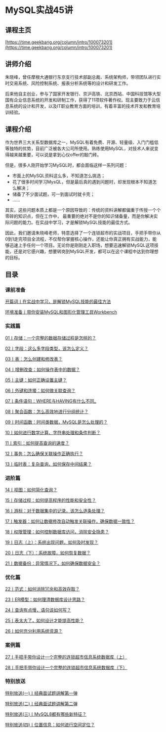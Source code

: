 # MySQL实战45讲

## 课程主页

[https://time.geekbang.org/column/intro/100073201](https://time.geekbang.org/column/intro/100073201)

## 讲师介绍

朱晓峰，曾任摩根大通银行东京支行技术部副总裁、系统架构师，带领团队进行实时交易系统、风险控制系统、报表分析系统等的设计和研发工作。

后来他自主创业，参与了国家开发银行、京沪高铁、北京西站、中国科技馆等大型国有企业信息系统的开发和研制工作，获得了11项软件著作权。现主要致力于云信息系统的设计和开发，以及IT职业教育方面的培训，有着丰富的技术开发和教育培训经验。

## 课程介绍

作为世界三大关系型数据库之一，MySQL有着免费、开源、轻量级、入门门槛低等独特的优势，目前广泛被各大公司所使用。熟练使用MySQL，对技术人来说变得越来越重要，可以说是拿到心仪offer的敲门砖。

但是，很多人刚开始学习MySQL时，都会面临这样一系列问题：

- 市面上的MySQL资料这么多，不知道怎么挑选；
- 花了很多时间学习MysQL，但是最后真的遇到问题时，却发现根本不知道怎么解决；
- 储备了不少面试题，可一到面试时就卡壳；
- ……

其实，这些问题本质上都是一个原因导致的：传统的资料讲解都偏重于传授一个个零碎的知识点，但在工作中， 最重要的绝对不是你的知识储备量，而是你解决实际问题的能力。在实战中学习，才是解锁MySQL技能的最佳方式。

因此，我们邀请朱晓峰老师，特意选择了一个连锁超市的实战项目，手把手带你从0到1走完项目全流程，不仅帮你掌握核心操作，还能让你真正拥有实战能力，能够迅速上手任何一个项目。无论你是刚刚走入职场，想要迅速解锁MySQL这项技能，还是对它感兴趣，想要转岗到MySQL开发，都可以在这个课程中达到你理想的目标。

## 目录

### 课前准备

[开篇词丨在实战中学习，是解锁MySQL技能的最佳方法](/notes/数据库/MySQL/MySQL必知必会/课前准备/在实战中学习，是解锁MySQL技能的最佳方法)

[环境准备丨带你安装MySQL和图形化管理工具Workbench](/notes/数据库/MySQL/MySQL必知必会/课前准备/带你安装MySQL和图形化管理工具Workbench)

### 实践篇

[01丨存储：一个完整的数据存储过程是怎样的？](/notes/数据库/MySQL/MySQL必知必会/实践篇/存储：一个完整的数据存储过程是怎样的？)

[02丨字段：这么多字段类型，该怎么定义？](/notes/数据库/MySQL/MySQL必知必会/实践篇/字段：这么多字段类型，该怎么定义？)

[03丨表：怎么创建和修改表？](/notes/数据库/MySQL/MySQL必知必会/实践篇/表：怎么创建和修改表？)

[04丨增删改查：如何操作表中的数据？](/notes/数据库/MySQL/MySQL必知必会/实践篇/增删改查：如何操作表中的数据？)

[05丨主键：如何正确设置主键？](/notes/数据库/MySQL/MySQL必知必会/实践篇/主键：如何正确设置主键？)

[06丨外键和连接：如何做关联查询？](/notes/数据库/MySQL/MySQL必知必会/实践篇/外键和连接：如何做关联查询？)

[07丨条件语句：WHERE与HAVING有什么不同_](/notes/数据库/MySQL/MySQL必知必会/实践篇/条件语句：WHERE与HAVING有什么不同_)

[08丨聚合函数：怎么高效地进行分组统计？](/notes/数据库/MySQL/MySQL必知必会/实践篇/聚合函数：怎么高效地进行分组统计？)

[09丨时间函数：时间类数据，MySQL是怎么处理的？](/notes/数据库/MySQL/MySQL必知必会/实践篇/时间函数：时间类数据，MySQL是怎么处理的？)

[10丨如何进行数学计算、字符串处理和条件判断？](/notes/数据库/MySQL/MySQL必知必会/实践篇/如何进行数学计算、字符串处理和条件判断？)

[11丨索引：如何提高查询的速度？](/notes/数据库/MySQL/MySQL必知必会/实践篇/索引：如何提高查询的速度？)

[12丨事务：怎么确保关联操作正确执行？](/notes/数据库/MySQL/MySQL必知必会/实践篇/事务：怎么确保关联操作正确执行？)

[13丨临时表：复杂查询，如何保存中间结果？](/notes/数据库/MySQL/MySQL必知必会/实践篇/临时表：复杂查询，如何保存中间结果？)

### 进阶篇

[14丨视图：如何简化查询？](/notes/数据库/MySQL/MySQL必知必会/进阶篇/视图：如何简化查询？)

[15丨存储过程：如何提高程序的性能和安全性？](/notes/数据库/MySQL/MySQL必知必会/进阶篇/存储过程：如何提高程序的性能和安全性？)

[16丨游标：对于数据集中的记录，该怎么逐条处理？](/notes/数据库/MySQL/MySQL必知必会/进阶篇/游标：对于数据集中的记录，该怎么逐条处理？)

[17丨触发器：如何让数据修改自动触发关联操作，确保数据一致性？](/notes/数据库/MySQL/MySQL必知必会/进阶篇/触发器：如何让数据修改自动触发关联操作，确保数据一致性？)

[18丨权限管理：如何控制数据库访问，消除安全隐患？](/notes/数据库/MySQL/MySQL必知必会/进阶篇/权限管理：如何控制数据库访问，消除安全隐患？)

[19丨日志（上）：系统出现问题，如何及时发现？](/notes/数据库/MySQL/MySQL必知必会/进阶篇/日志（上）：系统出现问题，如何及时发现？)

[20丨日志（下）：系统故障，如何恢复数据？](/notes/数据库/MySQL/MySQL必知必会/进阶篇/日志（下）：系统故障，如何恢复数据？)

[21丨数据备份：异常情况下，如何确保数据安全？](/notes/数据库/MySQL/MySQL必知必会/进阶篇/数据备份：异常情况下，如何确保数据安全？)

### 优化篇

[22丨范式：如何消除冗余和高效存取？](/notes/数据库/MySQL/MySQL必知必会/优化篇/范式：如何消除冗余和高效存取？)

[23丨ER模型：如何理清数据库设计思路？](/notes/数据库/MySQL/MySQL必知必会/优化篇/ER模型：如何理清数据库设计思路？)

[24丨查询有点慢，语句该如何写？](/notes/数据库/MySQL/MySQL必知必会/优化篇/查询有点慢，语句该如何写？)

[25丨表太大了，如何设计才能提高性能？](/notes/数据库/MySQL/MySQL必知必会/优化篇/表太大了，如何设计才能提高性能？)

[26丨如何充分利用系统资源？](/notes/数据库/MySQL/MySQL必知必会/优化篇/如何充分利用系统资源？)

### 案例篇

[27丨手把手带你设计一个完整的连锁超市信息系统数据库（上）](/notes/数据库/MySQL/MySQL必知必会/案例篇/手把手带你设计一个完整的连锁超市信息系统数据库（上）)

[28丨手把手带你设计一个完整的连锁超市信息系统数据库（下）](/notes/数据库/MySQL/MySQL必知必会/案例篇/手把手带你设计一个完整的连锁超市信息系统数据库（下）)

### 特别放送

[特别放送(一)丨经典面试题讲解第一弹](/notes/数据库/MySQL/MySQL必知必会/特别放送/经典面试题讲解第一弹)

[特别放送(二)丨经典面试题讲解第二弹](/notes/数据库/MySQL/MySQL必知必会/特别放送/经典面试题讲解第二弹)

[特别放送(三)丨MySQL8都有哪些新特征？](/notes/数据库/MySQL/MySQL必知必会/特别放送/MySQL8都有哪些新特征？)

[特别放送(四)丨位置信息：如何进行空间定位？](/notes/数据库/MySQL/MySQL必知必会/特别放送/位置信息：如何进行空间定位？)